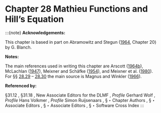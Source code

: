 # Chapter 28 Mathieu Functions and Hill’s Equation

:::{note}
**Acknowledgements:**

This chapter is based in part on Abramowitz and Stegun ([1964](./bib/index.html#bib24 "Handbook of Mathematical Functions with Formulas, Graphs, and Mathematical Tables"), Chapter 20) by G. Blanch.

**Notes:**

The main references used in writing this chapter are Arscott ([1964b](./bib/index.html#bib142 "Periodic Differential Equations. An Introduction to Mathieu, Lamé, and Allied Functions")), McLachlan ([1947](./bib/M.html#bib1585 "Theory and Application of Mathieu Functions")), Meixner and Schäfke ([1954](./bib/M.html#bib1598 "Mathieusche Funktionen und Sphäroidfunktionen mit Anwendungen auf physikalische und technische Probleme")), and Meixner et al. ([1980](./bib/M.html#bib1599 "Mathieu Functions and Spheroidal Functions and Their Mathematical Foundations: Further Studies")). For §§ [28.29](./28.29.md "§28.29 Definitions and Basic Properties ‣ Hill’s Equation ‣ Chapter 28 Mathieu Functions and Hill’s Equation") – [28.30](./28.30.md "§28.30 Expansions in Series of Eigenfunctions ‣ Hill’s Equation ‣ Chapter 28 Mathieu Functions and Hill’s Equation") the main source is Magnus and Winkler ([1966](./bib/M.html#bib1535 "Hill’s Equation")).

**Referenced by:**

§31.12 , §31.18 , New Associate Editors for the DLMF , *Profile* Gerhard Wolf , *Profile* Hans Volkmer , *Profile* Simon Ruijsenaars , § ‣ Chapter Authors , § ‣ Associate Editors , § ‣ Associate Editors , § ‣ Software Cross Index
:::

